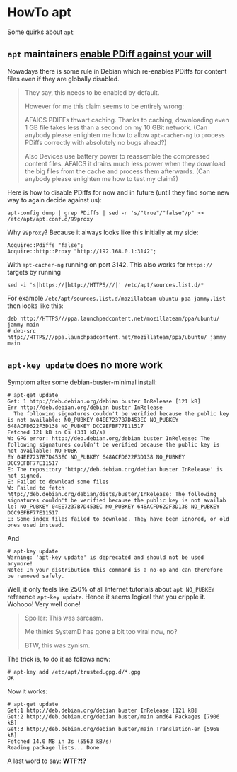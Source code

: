 # HowTo apt

Some quirks about `apt`

## `apt` maintainers [enable PDiff against your will](https://lists.debian.org/deity/2016/10/msg00037.html)

Nowadays there is some rule in Debian which re-enables PDiffs for content files even if they are globally disabled.

> They say, this needs to be enabled by default.
>
> However for me this claim seems to be entirely wrong:
>
> AFAICS PDIFFs thwart caching.  Thanks to caching, downloading even 1 GB file takes less than a second on my 10 GBit network.  (Can anybody please enlighten me how to allow `apt-cacher-ng` to process PDiffs correctly with absolutely no bugs ahead?)
>
> Also Devices use battery power to reassemble the compressed content files.  AFAICS it drains much less power when they download the big files from the cache and process them afterwards.  (Can anybody please enlighten me how to test my claim?)

Here is how to disable PDiffs for now and in future (until they find some new way to again decide against us):

```
apt-config dump | grep PDiffs | sed -n 's/"true"/"false"/p" >> /etc/apt/apt.conf.d/99proxy
```

Why `99proxy`?  Because it always looks like this initially at my side:

```
Acquire::Pdiffs "false";
Acquire::http::Proxy "http://192.168.0.1:3142";
```

With `apt-cacher-ng` running on port 3142.  This also works for `https://` targets by running

```
sed -i 's|https://|http://HTTPS///|' /etc/apt/sources.list.d/*
```

For example `/etc/apt/sources.list.d/mozillateam-ubuntu-ppa-jammy.list` then looks like this:
```
deb http://HTTPS///ppa.launchpadcontent.net/mozillateam/ppa/ubuntu/ jammy main
# deb-src http://HTTPS///ppa.launchpadcontent.net/mozillateam/ppa/ubuntu/ jammy main
```


## `apt-key update` does no more work

Symptom after some debian-buster-minimal install:

```
# apt-get update
Get: 1 http://deb.debian.org/debian buster InRelease [121 kB]                                                                                              
Err http://deb.debian.org/debian buster InRelease                                                                                                          
  The following signatures couldn't be verified because the public key is not available: NO_PUBKEY 04EE7237B7D453EC NO_PUBKEY 648ACFD622F3D138 NO_PUBKEY DCC9EFBF77E11517    
Fetched 121 kB in 0s (331 kB/s)                                                                                                                                              
W: GPG error: http://deb.debian.org/debian buster InRelease: The following signatures couldn't be verified because the public key is not available: NO_PUBK
EY 04EE7237B7D453EC NO_PUBKEY 648ACFD622F3D138 NO_PUBKEY DCC9EFBF77E11517                                                                                                    
E: The repository 'http://deb.debian.org/debian buster InRelease' is not signed.                                                                           
E: Failed to download some files                                                                                                                                             
W: Failed to fetch http://deb.debian.org/debian/dists/buster/InRelease: The following signatures couldn't be verified because the public key is not availab
le: NO_PUBKEY 04EE7237B7D453EC NO_PUBKEY 648ACFD622F3D138 NO_PUBKEY DCC9EFBF77E11517                                                                                         
E: Some index files failed to download. They have been ignored, or old ones used instead.                                                                                    
```

And

```
# apt-key update
Warning: 'apt-key update' is deprecated and should not be used anymore!
Note: In your distribution this command is a no-op and can therefore be removed safely.
```

Well, it only feels like 250% of all Internet tutorials about `apt NO_PUBKEY` reference `apt-key update`.
Hence it seems logical that you cripple it.  Wohooo!  Very well done!

> Spoiler: This was sarcasm.
>
> Me thinks SystemD has gone a bit too viral now, no?
>
> BTW, this was zynism.

The trick is, to do it as follows now:

```
# apt-key add /etc/apt/trusted.gpg.d/*.gpg
OK
```

Now it works:

```
# apt-get update
Get:1 http://deb.debian.org/debian buster InRelease [121 kB]
Get:2 http://deb.debian.org/debian buster/main amd64 Packages [7906 kB]
Get:3 http://deb.debian.org/debian buster/main Translation-en [5968 kB]
Fetched 14.0 MB in 3s (5563 kB/s)
Reading package lists... Done
```

A last word to say:  **WTF?!?**
